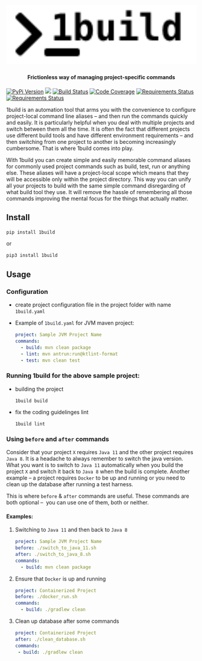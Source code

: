 <h1 align="center">
  <br>
  <a href="https://github.com/gopinath-langote/1build">
    <img src="https://github.com/gopinath-langote/1build/blob/master/docs/assets/1build-logo.png?raw=true" alt="1build" width="550"></a>
  <br>
</h1>

<h4 align="center">Frictionless way of managing project-specific commands</h4>

[![PyPi Version](https://img.shields.io/pypi/v/1build.svg)](https://pypi.org/project/1build/)
[![](https://img.shields.io/pypi/pyversions/1build.svg)](https://pypi.org/project/1build/)
[![Build Status](https://travis-ci.org/gopinath-langote/1build.svg?branch=master)](https://travis-ci.org/gopinath-langote/1build)
[![Code Coverage](https://img.shields.io/codecov/c/gh/gopinath-langote/1build.svg)](https://codecov.io/gh/gopinath-langote/1build)
[![Requirements Status](https://requires.io/github/gopinath-langote/1build/requirements.svg?branch=master)](https://requires.io/github/gopinath-langote/1build/requirements/?branch=master)
[![Requirements Status](https://img.shields.io/pypi/dm/1build.svg)](https://pypi.org/project/1build)

1build is an automation tool that arms you with the convenience to configure project-local command line aliases – and then 
run the commands quickly and easily. It is particularly helpful when you deal with multiple projects and switch between 
them all the time. It is often the fact that different projects use different build tools and have different environment 
requirements – and then switching from one project to another is becoming increasingly cumbersome. That is where 1build comes 
into play.

With 1build you can create simple and easily memorable command aliases for commonly used project commands such as build, 
test, run or anything else. These aliases will have a project-local scope which means that they will be accessible only 
within the project directory. This way you can unify all your projects to build with the same simple command disregarding 
of what build tool they use. It will remove the hassle of remembering all those commands improving the mental focus for 
the things that actually matter.

## Install

```bash
pip install 1build
```

or

```bash
pip3 install 1build
```

## Usage

### Configuration

- create project configuration file in the project folder with name `1build.yaml`

- Example of `1build.yaml` for JVM maven project:
    ```yaml
    project: Sample JVM Project Name
    commands:
      - build: mvn clean package
      - lint: mvn antrun:run@ktlint-format
      - test: mvn clean test
    ```

### Running 1build for the above sample project:

- building the project
  ```console
  1build build
  ```

- fix the coding guidelinges lint
  ```console
  1build lint
  ```

### Using `before` and `after` commands
Consider that your project `X` requires `Java 11` and the other project requires `Java 8`. It is a headache to always 
remember to switch the java version. What you want is to switch to `Java 11` automatically when you build the project 
`X` and switch it back to `Java 8` when the build is complete. Another example – a project requires `Docker` to be up 
and running or you need to clean up the database after running a test harness.

This is where `before` & `after` commands are useful. These commands are both optional – 
you can use one of them, both or neither.

#### Examples:
1. Switching to `Java 11` and then back to `Java 8`
    ```yaml
    project: Sample JVM Project Name
    before: ./switch_to_java_11.sh
    after: ./switch_to_java_8.sh
    commands:
      - build: mvn clean package
    ```

2. Ensure that `Docker` is up and running
    ```yaml
    project: Containerized Project
    before: ./docker_run.sh
    commands:
      - build: ./gradlew clean 
    ```

3. Clean up database after some commands
     ```yaml
    project: Containerized Project
    after: ./clean_database.sh
    commands:
      - build: ./gradlew clean 
    ```
